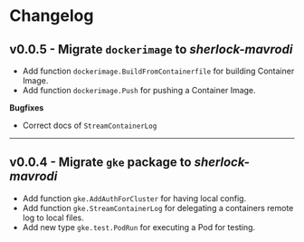 # Changelog

## v0.0.5 - Migrate `dockerimage` to _sherlock-mavrodi_

- Add function `dockerimage.BuildFromContainerfile` for building Container Image.
- Add function `dockerimage.Push` for pushing a Container Image.

**Bugfixes**
- Correct docs of `StreamContainerLog`


---
## v0.0.4 - Migrate `gke` package to _sherlock-mavrodi_

- Add function `gke.AddAuthForCluster` for having local config.
- Add function `gke.StreamContainerLog` for delegating a containers remote log to local files.
- Add new type `gke.test.PodRun` for executing a Pod for testing.
